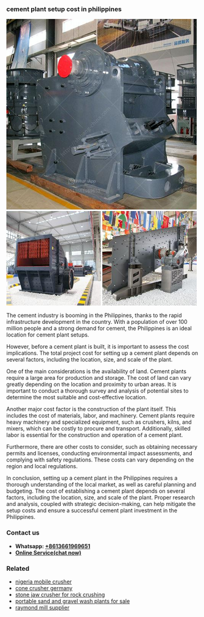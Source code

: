 <h3>cement plant setup cost in philippines</h3><img src='1708497334.jpg' alt=''><p>The cement industry is booming in the Philippines, thanks to the rapid infrastructure development in the country. With a population of over 100 million people and a strong demand for cement, the Philippines is an ideal location for cement plant setups.</p><p>However, before a cement plant is built, it is important to assess the cost implications. The total project cost for setting up a cement plant depends on several factors, including the location, size, and scale of the plant.</p><p>One of the main considerations is the availability of land. Cement plants require a large area for production and storage. The cost of land can vary greatly depending on the location and proximity to urban areas. It is important to conduct a thorough survey and analysis of potential sites to determine the most suitable and cost-effective location.</p><p>Another major cost factor is the construction of the plant itself. This includes the cost of materials, labor, and machinery. Cement plants require heavy machinery and specialized equipment, such as crushers, kilns, and mixers, which can be costly to procure and transport. Additionally, skilled labor is essential for the construction and operation of a cement plant.</p><p>Furthermore, there are other costs to consider, such as obtaining necessary permits and licenses, conducting environmental impact assessments, and complying with safety regulations. These costs can vary depending on the region and local regulations.</p><p>In conclusion, setting up a cement plant in the Philippines requires a thorough understanding of the local market, as well as careful planning and budgeting. The cost of establishing a cement plant depends on several factors, including the location, size, and scale of the plant. Proper research and analysis, coupled with strategic decision-making, can help mitigate the setup costs and ensure a successful cement plant investment in the Philippines.</p><h3>Contact us</h3><ul><li><strong>Whatsapp:&nbsp;<a href="https://wa.me/8613661969651">+8613661969651</a></strong></li><li><a href="https://swt.shibang-china.com/?git&amp;zhl&amp;cement plant setup cost in philippines"><strong>Online Service(chat now)</strong></a></li></ul><h3>Related</h3><ul><li><a href='nigeria mobile crusher.md'>nigeria mobile crusher</a></li><li><a href='cone crusher germany.md'>cone crusher germany</a></li><li><a href='stone jaw crusher for rock crushing.md'>stone jaw crusher for rock crushing</a></li><li><a href='portable sand and gravel wash plants for sale.md'>portable sand and gravel wash plants for sale</a></li><li><a href='raymond mill supplier.md'>raymond mill supplier</a></li></ul>
